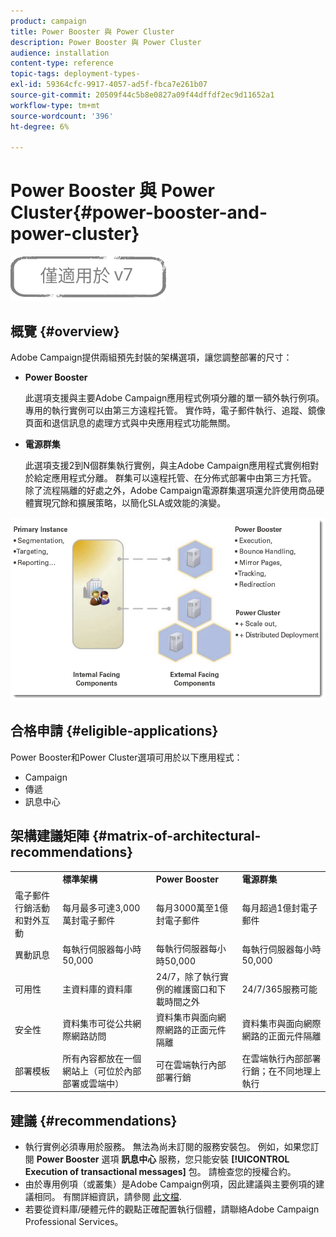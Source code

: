 ```yaml
---
product: campaign
title: Power Booster 與 Power Cluster
description: Power Booster 與 Power Cluster
audience: installation
content-type: reference
topic-tags: deployment-types-
exl-id: 59364cfc-9917-4057-ad5f-fbca7e261b07
source-git-commit: 20509f44c5b8e0827a09f44dffdf2ec9d11652a1
workflow-type: tm+mt
source-wordcount: '396'
ht-degree: 6%

---
```


# Power Booster 與 Power Cluster{#power-booster-and-power-cluster}

![](../../assets/v7-only.svg)

## 概覽 {#overview}

Adobe Campaign提供兩組預先封裝的架構選項，讓您調整部署的尺寸：

* **Power Booster**

   此選項支援與主要Adobe Campaign應用程式例項分離的單一額外執行例項。 專用的執行實例可以由第三方遠程托管。 實作時，電子郵件執行、追蹤、鏡像頁面和退信訊息的處理方式與中央應用程式功能無關。

* **電源群集**

   此選項支援2到N個群集執行實例，與主Adobe Campaign應用程式實例相對於給定應用程式分離。 群集可以遠程托管、在分佈式部署中由第三方托管。 除了流程隔離的好處之外，Adobe Campaign電源群集選項還允許使用商品硬體實現冗餘和擴展策略，以簡化SLA或效能的演變。

![](assets/architectural_options_diagram.png)

## 合格申請 {#eligible-applications}

Power Booster和Power Cluster選項可用於以下應用程式：

* Campaign
* 傳遞
* 訊息中心

## 架構建議矩陣 {#matrix-of-architectural-recommendations}

<table> 
 <tbody> 
  <tr> 
   <td> </td> 
   <td> <strong>標準架構</strong><br /> </td> 
   <td> <strong>Power Booster</strong><br /> </td> 
   <td> <strong>電源群集</strong><br /> </td> 
  </tr> 
  <tr> 
   <td> 電子郵件行銷活動和對外互動<br /> </td> 
   <td> 每月最多可達3,000萬封電子郵件<br /> </td> 
   <td> 每月3000萬至1億封電子郵件<br /> </td> 
   <td> 每月超過1億封電子郵件<br /> </td> 
  </tr> 
  <tr> 
   <td> 異動訊息<br /> </td> 
   <td> 每執行伺服器每小時50,000<br /> </td> 
   <td> 每執行伺服器每小時50,000<br /> </td> 
   <td> 每執行伺服器每小時50,000<br /> </td> 
  </tr> 
  <tr> 
   <td> 可用性<br /> </td> 
   <td> 主資料庫的資料庫<br /> </td> 
   <td> 24/7，除了執行實例的維護窗口和下載時間之外<br /> </td> 
   <td> 24/7/365服務可能<br /> </td> 
  </tr> 
  <tr> 
   <td> 安全性<br /> </td> 
   <td> 資料集市可從公共網際網路訪問<br /> </td> 
   <td> 資料集市與面向網際網路的正面元件隔離<br /> </td> 
   <td> 資料集市與面向網際網路的正面元件隔離<br /> </td> 
  </tr> 
  <tr> 
   <td> 部署模板<br /> </td> 
   <td> 所有內容都放在一個網站上（可位於內部部署或雲端中）<br /> </td> 
   <td> 可在雲端執行內部部署行銷<br /> </td> 
   <td> 在雲端執行內部部署行銷；在不同地理上執行<br /> </td> 
  </tr> 
 </tbody> 
</table>

## 建議 {#recommendations}

* 執行實例必須專用於服務。 無法為尚未訂閱的服務安裝包。 例如，如果您訂閱 **Power Booster** 選項 **訊息中心** 服務，您只能安裝 **[!UICONTROL Execution of transactional messages]** 包。 請檢查您的授權合約。
* 由於專用例項（或叢集）是Adobe Campaign例項，因此建議與主要例項的建議相同。 有關詳細資訊，請參閱 [此文檔](../../production/using/foreword.md).
* 若要從資料庫/硬體元件的觀點正確配置執行個體，請聯絡Adobe Campaign Professional Services。
